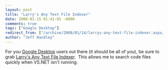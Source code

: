 ```yaml
---
layout: post
title: "Larry's Any Text File Indexer"
date: 2008-01-15 01:41:01 -0800
comments: true
tags: ["Google Desktop"]
redirect_from: ["/archive/2008/01/14/larrys-any-text-file-indexer.aspx/"]
author: "Jeff Handley"
---
```

<!-- more -->
<p>For you <a href="http://desktop.google.com/" target="_blank">Google Desktop</a> users out there (it should be all of you), be sure to grab <a href="http://desktop.google.com/plugins/i/indexitall.html?hl=en" target="_blank">Larry's Any Text File Indexer</a>.  This allows me to search code files quickly when VS.NET isn't running.</p>
